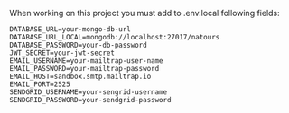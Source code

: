 When working on this project you must add to .env.local following fields:

```
DATABASE_URL=your-mongo-db-url
DATABASE_URL_LOCAL=mongodb://localhost:27017/natours
DATABASE_PASSWORD=your-db-password
JWT_SECRET=your-jwt-secret
EMAIL_USERNAME=your-mailtrap-user-name
EMAIL_PASSWORD=your-mailtrap-password
EMAIL_HOST=sandbox.smtp.mailtrap.io
EMAIL_PORT=2525
SENDGRID_USERNAME=your-sengrid-username
SENDGRID_PASSWORD=your-sendgrid-password
```

